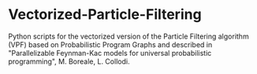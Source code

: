 # Vectorized-Particle-Filtering
Python scripts for the vectorized version of the Particle Filtering algorithm (VPF) based on Probabilistic Program Graphs and described in "Parallelizable Feynman-Kac models for universal probabilistic programming", M. Boreale, L. Collodi.
